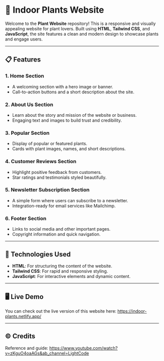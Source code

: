 # 🌱 Indoor Plants Website

Welcome to the **Plant Website** repository! This is a responsive and visually appealing website for plant lovers. Built using **HTML**, **Tailwind CSS**, and **JavaScript**, the site features a clean and modern design to showcase plants and engage users.

---

## 📋 Features

### 1. **Home Section**
   - A welcoming section with a hero image or banner.
   - Call-to-action buttons and a short description about the site.

### 2. **About Us Section**
   - Learn about the story and mission of the website or business.
   - Engaging text and images to build trust and credibility.

### 3. **Popular Section**
   - Display of popular or featured plants.
   - Cards with plant images, names, and short descriptions.

### 4. **Customer Reviews Section**
   - Highlight positive feedback from customers.
   - Star ratings and testimonials styled beautifully.

### 5. **Newsletter Subscription Section**
   - A simple form where users can subscribe to a newsletter.
   - Integration-ready for email services like Mailchimp.

### 6. **Footer Section**
   - Links to social media and other important pages.
   - Copyright information and quick navigation.

---

## 🚀 Technologies Used

- **HTML**: For structuring the content of the website.
- **Tailwind CSS**: For rapid and responsive styling.
- **JavaScript**: For interactive elements and dynamic content.

---

## 🖥️ Live Demo

You can check out the live version of this website here: https://indoor-plants.netlify.app/

---

## ©️ Credits
Reference and guide: https://www.youtube.com/watch?v=zKguO4oaAGs&ab_channel=LightCode

